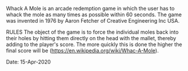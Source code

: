 Whack A Mole is an arcade redemption game in which the user has to whack the mole as many times as possible within 60 seconds. The game was invented in 1976 by Aaron Fetcher of Creative Engineering Inc USA.


RULES
The object of the game is to force the individual moles back into their holes by hitting them directly on the head with the mallet, thereby adding to the player's score. The more quickly this is done the higher the final score will be (https://en.wikipedia.org/wiki/Whac-A-Mole).


Date: 15-Apr-2020